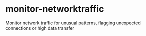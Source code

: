 # monitor-networktraffic
Monitor network traffic for unusual patterns, flagging unexpected connections or high data transfer 
